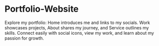 # Portfolio-Website
Explore my portfolio: Home introduces me and links to my socials. Work showcases projects, About shares my journey, and Service outlines my skills. Connect easily with social icons, view my work, and learn about my passion for growth.
